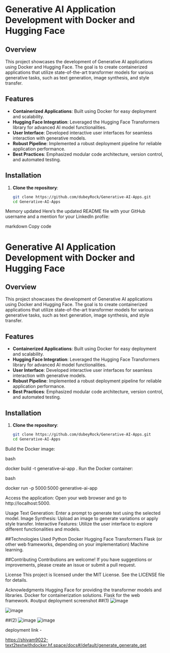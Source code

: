 # Generative AI Application Development with Docker and Hugging Face

## Overview

This project showcases the development of Generative AI applications using Docker and Hugging Face. The goal is to create containerized applications that utilize state-of-the-art transformer models for various generative tasks, such as text generation, image synthesis, and style transfer.

## Features

- **Containerized Applications**: Built using Docker for easy deployment and scalability.
- **Hugging Face Integration**: Leveraged the Hugging Face Transformers library for advanced AI model functionalities.
- **User Interface**: Developed interactive user interfaces for seamless interaction with generative models.
- **Robust Pipeline**: Implemented a robust deployment pipeline for reliable application performance.
- **Best Practices**: Emphasized modular code architecture, version control, and automated testing.

## Installation

1. **Clone the repository**:
   ```bash
   git clone https://github.com/dubeyRock/Generative-AI-Apps.git
   cd Generative-AI-Apps

Memory updated
Here’s the updated README file with your GitHub username and a mention for your LinkedIn profile:

markdown
Copy code
# Generative AI Application Development with Docker and Hugging Face

## Overview

This project showcases the development of Generative AI applications using Docker and Hugging Face. The goal is to create containerized applications that utilize state-of-the-art transformer models for various generative tasks, such as text generation, image synthesis, and style transfer.

## Features

- **Containerized Applications**: Built using Docker for easy deployment and scalability.
- **Hugging Face Integration**: Leveraged the Hugging Face Transformers library for advanced AI model functionalities.
- **User Interface**: Developed interactive user interfaces for seamless interaction with generative models.
- **Robust Pipeline**: Implemented a robust deployment pipeline for reliable application performance.
- **Best Practices**: Emphasized modular code architecture, version control, and automated testing.

## Installation

1. **Clone the repository**:
   ```bash
   git clone https://github.com/dubeyRock/Generative-AI-Apps.git
   cd Generative-AI-Apps
Build the Docker image:

bash

docker build -t generative-ai-app .
Run the Docker container:

bash

docker run -p 5000:5000 generative-ai-app

Access the application: Open your web browser and go to http://localhost:5000.

Usage
Text Generation: Enter a prompt to generate text using the selected model.
Image Synthesis: Upload an image to generate variations or apply style transfer.
Interactive Features: Utilize the user interface to explore different functionalities and models.

##Technologies Used
Python
Docker
Hugging Face Transformers
Flask (or other web frameworks, depending on your implementation)
Machine learning.

##Contributing
Contributions are welcome! If you have suggestions or improvements, please create an issue or submit a pull request.

License
This project is licensed under the MIT License. See the LICENSE file for details.

Acknowledgments
Hugging Face for providing the transformer models and libraries.
Docker for containerization solutions.
Flask for the web framework.
#output deployment screenshot 
##(1)
![image](https://github.com/user-attachments/assets/16a5587c-fa2a-4c85-a7c7-115ba184f74b)

![image](https://github.com/user-attachments/assets/b25882aa-21da-4275-a82e-e0241cc32c92)

##(2)
![image](https://github.com/user-attachments/assets/10832ab4-9dd3-49b7-82df-bfb91e7499fd)
![image](https://github.com/user-attachments/assets/26a2faed-66ec-4884-8a34-66c911ad21e3)

deployment link - 

https://shivam9022-text2textwithdocker.hf.space/docs#/default/generate_generate_get
